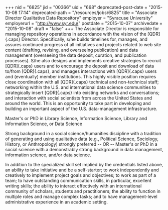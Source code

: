 +++
nid = "6825"
jid = "00366"
uid = "668"
deprecated-post-date = "2015-10-08 17:14"
deprecated-path = "/resources/jobs/6825"
title = "Associate Director Qualitative Data Repository"
employer = "Syracuse University"
employerurl = "http://www.syr.edu/"
postdate = "2015-10-07"
archivedate = "2015-10-08"
draft = "false"
+++
The Associate Director is responsible for managing repository operations
in accordance with the vision of the [QDR]{.caps} Director.
Specifically, s/he builds timelines for, manages, and assures continued
progress of all initiatives and projects related to web site content
(drafting, revising, and overseeing publication) and data management
(overseeing the data deposit, curation, and publication processes). S/he
also designs and implements creative strategies to recruit [QDR]{.caps}
users and to encourage the deposit and download of data to/from
[QDR]{.caps}, and manages interactions with [QDR]{.caps} users and
(eventually) member institutions. This highly visible position requires
close coordination with all [QDR]{.caps} technical and non-technical
staff; networking within the U.S. and international data science
communities to strategically insert [QDR]{.caps} into existing networks
and conversations; and interaction with social scientists from across
the United States and around the world. This is an opportunity to take
part in developing and building an important aspect of the U.S.
data-management infrastructure.
  
Master's or PhD in Library Science, Information Science, Library and
Information Science, or Data Science

Strong background in a social science/humanities discipline with a
tradition of generating and using qualitative data (e.g., Political
Science, Sociology, History, or Anthropology) strongly preferred -- OR
-- Master's or PhD in a social science with a demonstrably strong
background in data management, information science, and/or data science.

In addition to the specialized skill set implied by the credentials
listed above, an ability to take initiative and be a self-starter; to
work independently and creatively to implement project goals and
objectives; to work as part of a team; to have outstanding communication
skills, in particular, excellent writing skills; the ability to interact
effectively with an international community of scholars, students and
practitioners; the ability to function in multiple roles and manage
complex tasks; and to have management-level administrative experience in
an academic setting.
